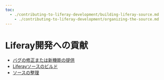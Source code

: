 ```yaml
---
toc:
  - ./contributing-to-liferay-development/building-liferay-source.md
    - ./contributing-to-liferay-development/organizing-the-source.md
---
```

# Liferay開発への貢献

* [バグの修正または新機能の提供](./contributing-to-liferay-development/fixing-a-bug-or-contributing-a-new-feature.md)
* [Liferayソースのビルド](./contributing-to-liferay-development/building-liferay-source.md)
* [ソースの整理](./contributing-to-liferay-development/organizing-the-source.md)

